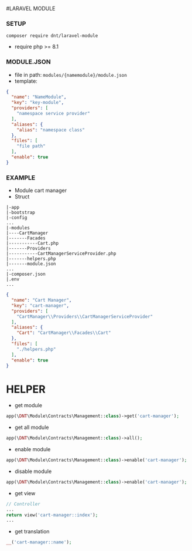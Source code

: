 #LARAVEL MODULE

### SETUP
```
composer require dnt/laravel-module
```

- require php >= 8.1


### MODULE.JSON
- file in path: `modules/{namemodule}/module.json`
- template:
```json
{
  "name": "NameModule",
  "key": "key-module",
  "providers": [
    "namespace service provider"
  ],
  "aliases": {
    "alias": "namespace class"
  },
  "files": [
    "file path"
  ],
  "enable": true
}
```

### EXAMPLE
- Module cart manager
- Struct
```
|-app
|-bootstrap
|-config
...
|-modules
|----CartManager
|-------Facades
|-----------Cart.php
|-------Providers
|-----------CartManagerServiceProvider.php
|-------helpers.php
|-------module.json
...
|-composer.json
|.env
...
```
```json
{
  "name": "Cart Manager",
  "key": "cart-manager",
  "providers": [
    "CartManager\\Providers\\CartManagerServiceProvider"
  ],
  "aliases": {
    "Cart": "CartManager\\Facades\\Cart"
  },
  "files": [
    "./helpers.php"
  ],
  "enable": true
}
```

# HELPER
- get module
```php
app(\DNT\Module\Contracts\Management::class)->get('cart-manager');
```
- get all module
```php
app(\DNT\Module\Contracts\Management::class)->all();
```
- enable module
```php
app(\DNT\Module\Contracts\Management::class)->enable('cart-manager');
```
- disable module
```php
app(\DNT\Module\Contracts\Management::class)->enable('cart-manager');
```
- get view
```php
// Controller
...
return view('cart-manager::index');
...
```
- get translation
```php
__('cart-manager::name'); 
```
